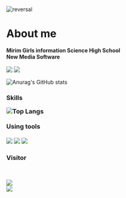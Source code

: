 ![reversal](https://capsule-render.vercel.app/api?height=200&type=waving&reversal=true&color=gradient&text=Hello%20Haeun!)

<!-- ![Anurag's github stats](https://github-readme-stats.vercel.app/api?username=mirimSunwoo)
![Top Langs](https://github-readme-stats.vercel.app/api/top-langs/?username=mirimSunwoo&langs_count=8&layout=compact&theme=white)
 -->

<div align="left">
<!--<img src="https://capsule-render.vercel.app/api?type=waving&color=BDBDC8&height=150&section=header" />-->

# About me

<b> Mirim Girls information Science High School <br> New Media Software </b> <br><br>
<a href="https://www.instagram.com/06hae_un"><img src="https://img.shields.io/badge/Instagram-E4405F?style=flat-square&logo=Instagram&logoColor=white"/></a>
<a href="https://velog.io/@1109_haeun"><img src="https://img.shields.io/badge/Velog-20C997?style=flat-square&logo=Velog&logoColor=white"/></a>

![Anurag's GitHub stats](https://github-readme-stats.vercel.app/api?username=haeunNoh06&hide=contribs,prs&show_icons=true&theme=graywhite)

<tr>
<h3> Skills
      
![Top Langs](https://github-readme-stats.vercel.app/api/top-langs/?username=haeunNoh06) <br><br>
      <b> Using tools </b> 
<br><br>
<img src="https://img.shields.io/badge/Eclipse IDE-2C2255?style=flat-square&logo=Eclipse IDE&logoColor=white"/> <img src="https://img.shields.io/badge/Visual Studio Code-007ACC?style=flat-square&logo=Visual Studio Code&logoColor=white"/> <img src="https://img.shields.io/badge/Visual Studio-5C2D91?style=flat-square&logo=Visual Studio&logoColor=white"/> 


<!--<img src="https://capsule-render.vercel.app/api?type=waving&color=BDBDC8&height=150&section=footer" />-->
</div>

<!--
**haeunNoh06/haeunNoh06** is a ✨ _special_ ✨ repository because its `README.md` (this file) appears on your GitHub profile.

Here are some ideas to get you started:

- 🔭 I’m currently working on ...
- 🌱 I’m currently learning ...
- 👯 I’m looking to collaborate on ...
- 🤔 I’m looking for help with ...
- 💬 Ask me about ...
- 📫 How to reach me: ...
- 😄 Pronouns: ...
- ⚡ Fun fact: ...
-->

<h3 align ="left"><b>Visitor</b></h3>
    </br>
      <p align = "left">
       <a href="https://hits.seeyoufarm.com"><img src="https://hits.seeyoufarm.com/api/count/incr/badge.svg?url=https%3A%2F%2Fgithub.com%2FhaeunNoh06&count_bg=%23EFDFB3&title_bg=%230815A6&icon=devrant.svg&icon_color=%23E7E7E7&title=hits&edge_flat=false"/></a>
    </br>
<img src="https://capsule-render.vercel.app/api?type=waving&color=BDBDC8&height=150&section=footer" />

